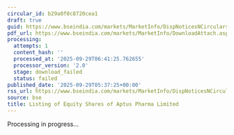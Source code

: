 ```yaml
---
circular_id: b29a0f0c8720cea1
draft: true
guid: https://www.bseindia.com/markets/MarketInfo/DispNoticesNCirculars.aspx?Noticeid={AAB15DDA-0F37-454A-96E6-82856F389E8E}&noticeno=20250929-2&dt=09/29/2025&icount=2&totcount=6&flag=0
pdf_url: https://www.bseindia.com/markets/MarketInfo/DownloadAttach.aspx?id=20250929-2&attachedId=
processing:
  attempts: 1
  content_hash: ''
  processed_at: '2025-09-29T06:41:25.762655'
  processor_version: '2.0'
  stage: download_failed
  status: failed
published_date: '2025-09-29T05:37:25+00:00'
rss_url: https://www.bseindia.com/markets/MarketInfo/DispNoticesNCirculars.aspx?Noticeid={AAB15DDA-0F37-454A-96E6-82856F389E8E}&noticeno=20250929-2&dt=09/29/2025&icount=2&totcount=6&flag=0
source: bse
title: Listing of Equity Shares of Aptus Pharma Limited
---
```


Processing in progress...